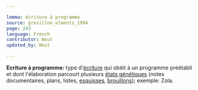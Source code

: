 ```yaml
---

lemma: écriture à programme
source: gresillon_elments_1994
page: 243
language: French
contributor: Wout
updated_by: Wout

---
```


**Ecriture à programme:** type d'[écriture](writingProcess.html) qui obéit à un programme préétabli et dont l'élaboration parcourt plusieurs [états génétiques](writingStage.html) (notes documentaires, plans, listes, [esquisses](sketch.html), [brouillons](draft.html)); exemple: Zola.
